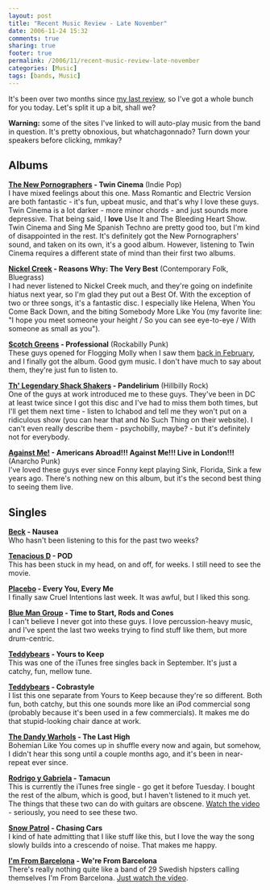 ```yaml
---
layout: post
title: "Recent Music Review - Late November"
date: 2006-11-24 15:32
comments: true
sharing: true
footer: true
permalink: /2006/11/recent-music-review-late-november
categories: [Music]
tags: [bands, Music]
---
```

<p>It's been over two months since <a href="/archives/2006/09/recent_music_review_early_sept.php">my last review</a>, so I've got a whole bunch for you today.  Let's split it up a bit, shall we?</p>

<p><b>Warning:</b> some of the sites I've linked to will auto-play music from the band in question.  It's pretty obnoxious, but whatchagonnado?  Turn down your speakers before clicking, mmkay?</p>

<h2>Albums</h2>
<p><b><a href="http://www.thenewpornographers.com/" target="_blank">The New Pornographers</a> - Twin Cinema</b> (Indie Pop)
<br />
I have mixed feelings about this one.  Mass Romantic and Electric Version are both fantastic - it's fun, upbeat music, and that's why I love these guys.  Twin Cinema is a lot darker - more minor chords - and just sounds more depressive.  That being said, I <b>love</b> Use It and The Bleeding Heart Show.  Twin Cinema and Sing Me Spanish Techno are pretty good too, but I'm kind of disappointed in the rest.  It's definitely got the New Pornographers' sound, and taken on its own, it's a good album.  However, listening to Twin Cinema requires a different state of mind than their first two albums.
</p>

<p><b><a href="http://www.nickelcreek.com/" target="_blank">Nickel Creek</a> - Reasons Why: The Very Best</b> (Contemporary Folk, Bluegrass)
<br />
I had never listened to Nickel Creek much, and they're going on indefinite hiatus next year, so I'm glad they put out a Best Of.  With the exception of two or three songs, it's a fantastic disc.  I especially like Helena, When You Come Back Down, and the biting Somebody More Like You (my favorite line: "I hope you meet someone your height / So you can see eye-to-eye / With someone as small as you").
</p>

<p><b><a href="http://www.scotchgreens.com/" target="_blank">Scotch Greens</a> - Professional</b> (Rockabilly Punk)
<br />
These guys opened for Flogging Molly when I saw them <a href="/archives/2006/02/flogging_molly_take_three.php" target="_blank">back in February</a>, and I finally got the album.  Good gym music.   I don't have much to say about them, they're just fun to listen to.
</p>

<p><b><a href="http://www.cockadoodledont.com/" target="_blank">Th' Legendary Shack Shakers</a> - Pandelirium</b> (Hillbilly Rock)
<br />
One of the guys at work introduced me to these guys.  They've been in DC at least twice since I got this disc and I've had to miss them both times, but I'll get them next time - listen to Ichabod and tell me they won't put on a ridiculous show (you can hear that and No Such Thing on their website).  I can't even really describe them - psychobilly, maybe? - but it's definitely not for everybody.
</p>

<p><b><a href="http://againstme.net/" target="_blank">Against Me!</a> - Americans Abroad!!! Against Me!!! Live in London!!!</b> (Anarcho Punk)
<br />
I've loved these guys ever since Fonny kept playing Sink, Florida, Sink a few years ago.  There's nothing new on this album, but it's the second best thing to seeing them live.
</p>


<h2>Singles</h2>
<p><b><a href="http://www.beck.com/" target="_blank">Beck</a> - Nausea</b>
<br />
Who hasn't been listening to this for the past two weeks?
</p>

<p><b><a href="http://www.tenaciousd.com/" target="_blank">Tenacious D</a> - POD</b>
<br />
This has been stuck in my head, on and off, for weeks.  I still need to see the movie.
</p>

<p><b><a href="http://www.placeboworld.co.uk/" target="_blank">Placebo</a> - Every You, Every Me</b>
<br />
I finally saw Cruel Intentions last week.  It was awful, but I liked this song.
</p>

<p><b><a href="http://www.blueman.com/" target="_blank">Blue Man Group</a> - Time to Start, Rods and Cones</b>
<br />
I can't believe I never got into these guys.  I love percussion-heavy music, and I've spent the last two weeks trying to find stuff like them, but more drum-centric.
</p>

<p><b><a href="http://www.teddybearsrock.com" target="_blank">Teddybears</a> - Yours to Keep</b>
<br />
This was one of the iTunes free singles back in September.  It's just a catchy, fun, mellow tune.
</p>

<p><b><a href="http://www.teddybearsrock.com" target="_blank">Teddybears</a> - Cobrastyle</b>
<br />
I list this one separate from Yours to Keep because they're so different.  Both fun, both catchy, but this one sounds more like an iPod commercial song (probably because it's been used in a few commercials).  It makes me do that stupid-looking chair dance at work.
</p>

<p><b><a href="http://www.dandywarhols.com/" target="_blank">The Dandy Warhols</a> - The Last High</b>
<br />
Bohemian Like You comes up in shuffle every now and again, but somehow, I didn't hear this song until a couple months ago, and it's been in near-repeat ever since.
</p>

<p><b><a href="http://www.rodgab.com/" target="_blank">Rodrigo y Gabriela</a> - Tamacun</b>
<br />
This is currently the iTunes free single - go get it before Tuesday.  I bought the rest of the album, which is good, but I haven't listened to it much yet.  The things that these two can do with guitars are obscene.  <a href="http://www.youtube.com/watch?v=G8dPso79Z9I" target="_blank">Watch the video</a> - seriously, you need to see these two.
</p>

<p><b><a href="http://www.snowpatrol.com/" target="_blank">Snow Patrol</a> - Chasing Cars</b>
<br />
I kind of hate admitting that I like stuff like this, but I love the way the song slowly builds into a crescendo of noise.  That makes me happy.
</p>

<p><b><a href="http://www.imfrombarcelona.com/" target="_blank">I'm From Barcelona</a> - We're From Barcelona</b>
<br />
There's really nothing quite like a band of 29 Swedish hipsters calling themselves I'm From Barcelona.  <a href="http://www.youtube.com/watch?v=Fb21_w4uU1A" target="_blank">Just watch the video</a>.
</p>


